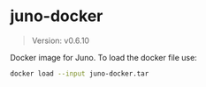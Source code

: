 # juno-docker

> Version: v0.6.10

Docker image for Juno. To load the docker file use:

```bash
docker load --input juno-docker.tar
```
